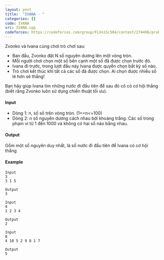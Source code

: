 ```yaml
---
layout: post
title:  "IVANA - "
categories: []
code: IVANA
src: IVANA.cpp
codeforces: https://codeforces.com/group/FLVn1Sc504/contest/274496/problem/I
---
```




  


Zvonko và Ivana cùng chơi trò chơi sau:

+ Ban đầu, Zvonko đặt N số nguyên dương lên một vòng tròn.
+ Mỗi người chơi chọn một số bên cạnh một số đã được chọn trước đó.
+ Ivana đi trước, trong lượt đầu này Ivana được quyền chọn bất kỳ số nào.
+ Trò chơi kết thúc khi tất cả các số đã được chọn. Ai chọn được nhiều số lẻ hơn sẽ thắng!

Bạn hãy giúp Ivana tìm những nước đi đầu tiên để sau đó cô có cơ hội thắng (biết rằng Zvonko luôn sử dụng chiến thuật tối ưu).

#### Input

+ Dòng 1: n, số số trên vòng tròn. (1<=n<=100)
+ Dòng 2: n số nguyên dương cách nhau bởi khoảng trắng. Các số trong phạm vi từ 1 đến 1000 và không có hai số nào bằng nhau.

#### Output

Gồm một số nguyên duy nhất, là số nước đi đầu tiên để Ivana có cơ hội thắng

#### Example

```
Input
3
3 1 5

Output
3

Input
4
1 2 3 4

Output
2

Input
8
4 10 5 2 9 8 1 7

Output
5

```

<!--more-->

